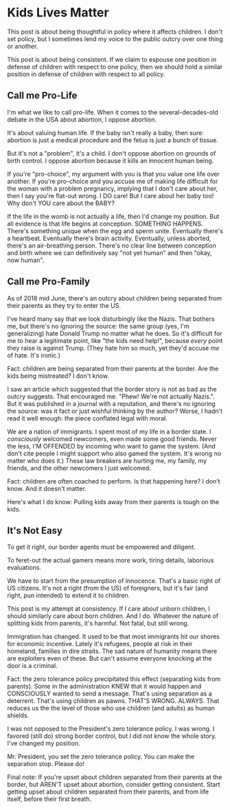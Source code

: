 # Kids Lives Matter

This post is about being thoughtful in policy where it affects children.
I don't set policy, but I sometimes lend my voice to the public outcry
over one thing or another.

This post is about being consistent.
If we claim to espouse one position in defense of children
with respect to one policy, then we should hold a similar position
in defense of children with respect to all policy.

## Call me Pro-Life

I'm what we like to call pro-life.
When it comes to the several-decades-old debate in the USA
about abortion, I oppose abortion.

It's about valuing human life.
If the baby isn't really a baby, then sure:
abortion is just a medical procedure and the fetus is just
a bunch of tissue.

But it's not a "problem", it's a child.
I don't oppose abortion on grounds of birth control.
I oppose abortion because it kills an innocent human being.

If you're "pro-choice", my argument with you
is that you value one life over another. If you're pro-choice
and you accuse me of making life difficult for the woman with a problem
pregnancy, implying that I don't care about her, then I say you're
flat-out wrong. I DO care! But I care about her baby too!
Why don't YOU care about the BABY?

If the life in the womb is not actually a life,
then I'd change my position. But all evidence is that life begins
at conception. SOMETHING HAPPENS. There's something unique when the
egg and sperm unite. Eventually there's a heartbeat. Eventually there's
brain activity. Eventually, unless aborted, there's an air-breathing
person. There's no clear line between conception and birth where we
can definitively say "not yet human" and then "okay, now human".

## Call me Pro-Family

As of 2018 mid June, there's an outcry about children being
separated from their parents as they try to enter the US.

I've heard many say that we look disturbingly like the Nazis.
That bothers me, but there's no ignoring the source:
the same group (yes, I'm generalizing) hate Donald Trump
no matter what he does. So it's difficult for me to hear
a legitimate point, like "the kids need help!", because *every*
point they raise is against Trump. (They hate him so much,
yet they'd accuse *me* of hate. It's ironic.)

Fact: children are being separated from their parents
at the border. Are the kids being mistreated? I don't know.

I saw an article which suggested that the border story
is not as bad as the outcry suggests. That encouraged me.
"Phew! We're not actually Nazis.". But it was published in a
journal with a reputation, and there's no ignoring the source:
was it fact or just wishful thinking by the author? Worse,
I hadn't read it well enough: the piece conflated legal with moral.

We are a nation of immigrants. I spent most of my life in a border state.
I *consciously* welcomed newcomers, even made some good friends.
Never the less, I'M OFFENDED by incoming who want to game the system.
(And don't cite people I might support who also gamed the system.
It's wrong no matter who does it.) These law breakers are hurting
me, my family, my friends, and the other newcomers I just welcomed.

Fact: children are often coached to perform.
Is that happening here? I don't know. And it doesn't matter.

Here's what I do know: Pulling kids away from their parents
is tough on the kids.

## It's Not Easy

To get it right, our border agents must be empowered and diligent.

To feret-out the actual gamers means more work, tiring details,
laborious evaluations.

We have to start from the presumption of innocence.
That's a basic right of US citizens. It's not a right (from the US)
of foreigners, but it's fair (and right, pun intended) to extend it
to children.

This post is my attempt at consistency.
If I care about unborn children, I should similarly care about born
children. And I do. Whatever the nature of splitting kids from parents,
it's harmful. Not fatal, but still wrong.

Immigration has changed. It used to be that most immigrants
hit our shores for economic incentive. Lately it's refugees,
people at risk in their homeland, families in dire straits.
The sad nature of humanity means there are exploiters even of these.
But can't assume everyone knocking at the door is a criminal.

Fact: the zero tolerance policy precipitated this effect
(separating kids from parents). Some in the administration KNEW
that it would happen and CONSCIOUSLY wanted to send a message.
That's using separation as a deterrent. That's using children as pawns.
THAT'S WRONG. ALWAYS. That reduces us the the level of those who use
children (and adults) as human shields.

I was not opposed to the President's zero tolerance policy.
I was wrong. I favored (still do) strong border control,
but I did not know the whole story. I've changed my position.

Mr. President,
you set the zero tolerance policy.
You can make the separation stop.
Please do!

Final note:
If you're upset about children separated from their parents at the border,
but AREN'T upset about abortion, consider getting consistent. Start getting
upset about children separated from their parents, and from life itself,
before their first breath.


